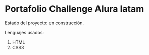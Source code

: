 <h1> Portafolio Challenge Alura latam</h1>

<p> Estado del proyecto: en construcción.</p>
<p> Lenguajes usados:</p>
<ol>
  <li> HTML</li>
   <li> CSS3</li>
</ol>

